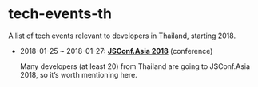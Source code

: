 # tech-events-th
A list of tech events relevant to developers in Thailand, starting 2018.

- 2018-01-25 ~ 2018-01-27:
  [**JSConf.Asia 2018**](https://2018.jsconf.asia/)
  (conference)

  Many developers (at least 20) from Thailand are going to JSConf.Asia 2018,
  so it’s worth mentioning here.
